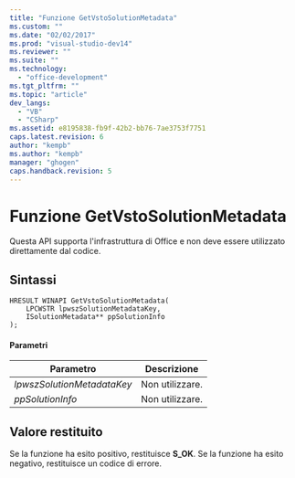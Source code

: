 ```yaml
---
title: "Funzione GetVstoSolutionMetadata"
ms.custom: ""
ms.date: "02/02/2017"
ms.prod: "visual-studio-dev14"
ms.reviewer: ""
ms.suite: ""
ms.technology: 
  - "office-development"
ms.tgt_pltfrm: ""
ms.topic: "article"
dev_langs: 
  - "VB"
  - "CSharp"
ms.assetid: e8195838-fb9f-42b2-bb76-7ae3753f7751
caps.latest.revision: 6
author: "kempb"
ms.author: "kempb"
manager: "ghogen"
caps.handback.revision: 5
---
```

# Funzione GetVstoSolutionMetadata
  Questa API supporta l'infrastruttura di Office e non deve essere utilizzato direttamente dal codice.  
  
## Sintassi  
  
```  
HRESULT WINAPI GetVstoSolutionMetadata(  
    LPCWSTR lpwszSolutionMetadataKey,  
    ISolutionMetadata** ppSolutionInfo  
);  
```  
  
#### Parametri  
  
|Parametro|Descrizione|  
|---------------|-----------------|  
|*lpwszSolutionMetadataKey*|Non utilizzare.|  
|*ppSolutionInfo*|Non utilizzare.|  
  
## Valore restituito  
 Se la funzione ha esito positivo, restituisce **S\_OK**.  Se la funzione ha esito negativo, restituisce un codice di errore.  
  
  